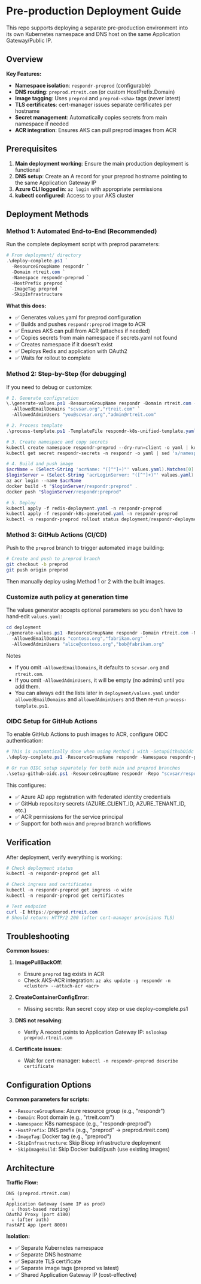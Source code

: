 # Pre-production Deployment Guide

This repo supports deploying a separate pre-production environment into its own Kubernetes namespace and DNS host on the same Application Gateway/Public IP.

## Overview

**Key Features:**
- **Namespace isolation**: `respondr-preprod` (configurable)
- **DNS routing**: `preprod.rtreit.com` (or custom HostPrefix.Domain)
- **Image tagging**: Uses `preprod` and `preprod-<sha>` tags (never latest)
- **TLS certificates**: cert-manager issues separate certificates per hostname
- **Secret management**: Automatically copies secrets from main namespace if needed
- **ACR integration**: Ensures AKS can pull preprod images from ACR

## Prerequisites

1. **Main deployment working**: Ensure the main production deployment is functional
2. **DNS setup**: Create an A record for your preprod hostname pointing to the same Application Gateway IP
3. **Azure CLI logged in**: `az login` with appropriate permissions
4. **kubectl configured**: Access to your AKS cluster

## Deployment Methods

### Method 1: Automated End-to-End (Recommended)

Run the complete deployment script with preprod parameters:

```powershell
# From deployment/ directory
.\deploy-complete.ps1 `
  -ResourceGroupName respondr `
  -Domain rtreit.com `
  -Namespace respondr-preprod `
  -HostPrefix preprod `
  -ImageTag preprod `
  -SkipInfrastructure
```

**What this does:**
- ✅ Generates values.yaml for preprod configuration
- ✅ Builds and pushes `respondr:preprod` image to ACR
- ✅ Ensures AKS can pull from ACR (attaches if needed)
- ✅ Copies secrets from main namespace if secrets.yaml not found
- ✅ Creates namespace if it doesn't exist
- ✅ Deploys Redis and application with OAuth2
- ✅ Waits for rollout to complete

### Method 2: Step-by-Step (for debugging)

If you need to debug or customize:

```powershell
# 1. Generate configuration
\.\generate-values.ps1 -ResourceGroupName respondr -Domain rtreit.com -Namespace respondr-preprod -HostPrefix preprod -ImageTag preprod `
  -AllowedEmailDomains "scvsar.org","rtreit.com" `
  -AllowedAdminUsers "you@scvsar.org","admin@rtreit.com"

# 2. Process template
.\process-template.ps1 -TemplateFile respondr-k8s-unified-template.yaml -OutputFile respondr-k8s-generated.yaml

# 3. Create namespace and copy secrets
kubectl create namespace respondr-preprod --dry-run=client -o yaml | kubectl apply -f -
kubectl get secret respondr-secrets -n respondr -o yaml | sed 's/namespace: respondr/namespace: respondr-preprod/' | kubectl apply -f -

# 4. Build and push image
$acrName = (Select-String 'acrName: "([^"]+)"' values.yaml).Matches[0].Groups[1].Value
$loginServer = (Select-String 'acrLoginServer: "([^"]+)"' values.yaml).Matches[0].Groups[1].Value
az acr login --name $acrName
docker build -t "$loginServer/respondr:preprod" .
docker push "$loginServer/respondr:preprod"

# 5. Deploy
kubectl apply -f redis-deployment.yaml -n respondr-preprod
kubectl apply -f respondr-k8s-generated.yaml -n respondr-preprod
kubectl -n respondr-preprod rollout status deployment/respondr-deployment
```

### Method 3: GitHub Actions (CI/CD)

Push to the `preprod` branch to trigger automated image building:

```bash
# Create and push to preprod branch
git checkout -b preprod
git push origin preprod
```

Then manually deploy using Method 1 or 2 with the built images.

### Customize auth policy at generation time

The values generator accepts optional parameters so you don’t have to hand‑edit `values.yaml`:

```powershell
cd deployment
./generate-values.ps1 -ResourceGroupName respondr -Domain rtreit.com -Namespace respondr-preprod -HostPrefix preprod -ImageTag preprod `
  -AllowedEmailDomains "contoso.org","fabrikam.org" `
  -AllowedAdminUsers "alice@contoso.org","bob@fabrikam.org"
```

Notes
- If you omit `-AllowedEmailDomains`, it defaults to `scvsar.org` and `rtreit.com`.
- If you omit `-AllowedAdminUsers`, it will be empty (no admins) until you add them.
- You can always edit the lists later in `deployment/values.yaml` under `allowedEmailDomains` and `allowedAdminUsers` and then re-run `process-template.ps1`.

### OIDC Setup for GitHub Actions

To enable GitHub Actions to push images to ACR, configure OIDC authentication:

```powershell
# This is automatically done when using Method 1 with -SetupGithubOidc
.\deploy-complete.ps1 -ResourceGroupName respondr -Namespace respondr-preprod -HostPrefix preprod -SetupGithubOidc -GithubRepo "scvsar/respondr"

# Or run OIDC setup separately for both main and preprod branches
.\setup-github-oidc.ps1 -ResourceGroupName respondr -Repo "scvsar/respondr" -Branch "main,preprod"
```

This configures:
- ✅ Azure AD app registration with federated identity credentials
- ✅ GitHub repository secrets (AZURE_CLIENT_ID, AZURE_TENANT_ID, etc.)
- ✅ ACR permissions for the service principal
- ✅ Support for both `main` and `preprod` branch workflows

## Verification

After deployment, verify everything is working:

```powershell
# Check deployment status
kubectl -n respondr-preprod get all

# Check ingress and certificates
kubectl -n respondr-preprod get ingress -o wide
kubectl -n respondr-preprod get certificates

# Test endpoint
curl -I https://preprod.rtreit.com
# Should return: HTTP/2 200 (after cert-manager provisions TLS)
```

## Troubleshooting

**Common Issues:**

1. **ImagePullBackOff**: 
   - Ensure `preprod` tag exists in ACR
   - Check AKS-ACR integration: `az aks update -g respondr -n <cluster> --attach-acr <acr>`

2. **CreateContainerConfigError**:
   - Missing secrets: Run secret copy step or use deploy-complete.ps1

3. **DNS not resolving**:
   - Verify A record points to Application Gateway IP: `nslookup preprod.rtreit.com`

4. **Certificate issues**:
   - Wait for cert-manager: `kubectl -n respondr-preprod describe certificate`

## Configuration Options

**Common parameters for scripts:**
- `-ResourceGroupName`: Azure resource group (e.g., "respondr")
- `-Domain`: Root domain (e.g., "rtreit.com") 
- `-Namespace`: K8s namespace (e.g., "respondr-preprod")
- `-HostPrefix`: DNS prefix (e.g., "preprod" → preprod.rtreit.com)
- `-ImageTag`: Docker tag (e.g., "preprod")
- `-SkipInfrastructure`: Skip Bicep infrastructure deployment
- `-SkipImageBuild`: Skip Docker build/push (use existing images)

## Architecture

**Traffic Flow:**
```
DNS (preprod.rtreit.com) 
  ↓
Application Gateway (same IP as prod)
  ↓ (host-based routing)
OAuth2 Proxy (port 4180) 
  ↓ (after auth)
FastAPI App (port 8000)
```

**Isolation:**
- ✅ Separate Kubernetes namespace
- ✅ Separate DNS hostname  
- ✅ Separate TLS certificate
- ✅ Separate image tags (preprod vs latest)
- ✅ Shared Application Gateway IP (cost-effective)
